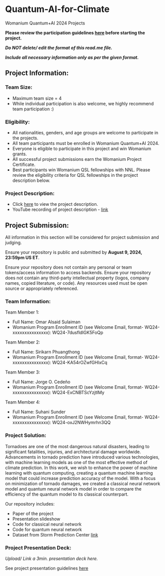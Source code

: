# Quantum-AI-for-Climate
Womanium Quantum+AI 2024 Projects

**Please review the participation guidelines [here](https://github.com/womanium-quantum/Quantum-AI-2024) before starting the project.**

_**Do NOT delete/ edit the format of this read.me file.**_

_**Include all necessary information only as per the given format.**_

## Project Information:

### Team Size:
  - Maximum team size = 4
  - While individual participation is also welcome, we highly recommend team participation :)

### Eligibility:
  - All nationalities, genders, and age groups are welcome to participate in the projects.
  - All team participants must be enrolled in Womanium Quantum+AI 2024.
  - Everyone is eligible to participate in this project and win Womanium grants.
  - All successful project submissions earn the Womanium Project Certificate.
  - Best participants win Womanium QSL fellowships with NNL. Please review the eligibility criteria for QSL fellowships in the project description below.

### Project Description:
  - Click [here](https://drive.google.com/file/d/1yoY_venPkNStjcDu0Na0HYhgO6CvVYdM/view?usp=sharing) to view the project description.
  - YouTube recording of project description - [link](https://youtu.be/ka2RgUYo83c?si=MUb_dwTVfP1FV_47)

## Project Submission:
All information in this section will be considered for project submission and judging.

Ensure your repository is public and submitted by **August 9, 2024, 23:59pm US ET**.

Ensure your repository does not contain any personal or team tokens/access information to access backends. Ensure your repository does not contain any third-party intellectual property (logos, company names, copied literature, or code). Any resources used must be open source or appropriately referenced.

### Team Information:
Team Member 1:
 - Full Name: Omar Alsaid Sulaiman
 - Womanium Program Enrollment ID (see Welcome Email, format- WQ24-xxxxxxxxxxxxxxx): WQ24-7dusfldIGK5FoQp

Team Member 2:
 - Full Name: Sirikarn Phuangthong
 - Womanium Program Enrollment ID (see Welcome Email, format- WQ24-xxxxxxxxxxxxxxx): WQ24-KA54rOZwfGHlxCq


Team Member 3:
 - Full Name: Jorge O. Cedeño
 - Womanium Program Enrollment ID (see Welcome Email, format- WQ24-xxxxxxxxxxxxxxx): WQ24-ExCNBTScYzjtlMy


Team Member 4:
 - Full Name: Suhani Sunder
 - Womanium Program Enrollment ID (see Welcome Email, format- WQ24-xxxxxxxxxxxxxxx): WQ24-oxJ2NWHymrhn3QQ


### Project Solution:

Tornadoes are one of the most dangerous natural disasters, leading to significant fatalities, injuries, and architectural damage worldwide. Advancements in tornado prediction have introduced various technologies, with machine learning models as one of the most effective method of climate prediction. In this work, we wish to enhance the power of machine learning with quantum computing, creating a quantum machine learning model that could increase prediction accuracy of the model. With a focus on minimization of tornado damages, we created a classical neural network model and quantum neural network model in order to compare the efficiency of the quantum model to its classical counterpart. 

Our repository includes:
- Paper of the project
- Presentation slideshow
- Code for classical neural network
- Code for quantum neural network
- Dataset from Storm Prediction Center [link](https://www.spc.noaa.gov/wcm/)

### Project Presentation Deck:
_Upload/ Link a 3min. presentation deck here._

See project presentation guidelines [here](https://docs.google.com/document/d/13nWF8AxFAfFYTWEYPT3BpPdYkqtxxSAjmuXj_zcMh-E/edit?usp=sharing)

